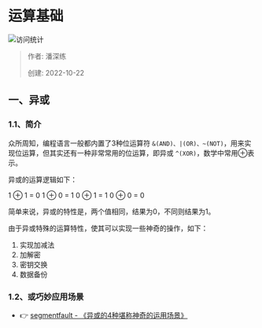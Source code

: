 # 运算基础

![访问统计](https://visitor-badge.glitch.me/badge?page_id=senlypan.qa.03-operation-base&left_color=blue&right_color=red)

> 作者: 潘深练
>
> 创建: 2022-10-22

## 一、异或

### 1.1、简介

众所周知，编程语言一般都内置了3种位运算符 `&(AND)、|(OR)、~(NOT)`，用来实现位运算，但其实还有一种非常常用的位运算，即异或 `^(XOR)`，数学中常用⊕表示。

异或的运算逻辑如下：

1 ⊕ 1 = 0
1 ⊕ 0 = 1
0 ⊕ 1 = 1
0 ⊕ 0 = 0

简单来说，异或的特性是，两个值相同，结果为0，不同则结果为1。

由于异或特殊的运算特性，使其可以实现一些神奇的操作，如下：

1. 实现加减法
2. 加解密
3. 密钥交换
4. 数据备份

### 1.2、或巧妙应用场景

- 👉 [segmentfault - 《异或的4种堪称神奇的运用场景》](https://segmentfault.com/a/1190000042456870)
